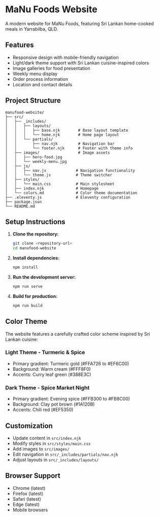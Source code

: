 # MaNu Foods Website

A modern website for MaNu Foods, featuring Sri Lankan home-cooked meals in Yarrabilba, QLD.

## Features

- Responsive design with mobile-friendly navigation
- Light/dark theme support with Sri Lankan cuisine-inspired colors
- Image galleries for food presentation
- Weekly menu display
- Order process information
- Location and contact details

## Project Structure

```
manufood-website/
├── src/
│   ├── _includes/
│   │   ├── layouts/
│   │   │   ├── base.njk        # Base layout template
│   │   │   └── home.njk        # Home page layout
│   │   └── partials/
│   │       ├── nav.njk         # Navigation bar
│   │       └── footer.njk      # Footer with theme info
│   ├── images/                 # Image assets
│   │   ├── hero-food.jpg
│   │   └── weekly-menu.jpg
│   ├── js/
│   │   ├── nav.js             # Navigation functionality
│   │   └── theme.js           # Theme switcher
│   ├── styles/
│   │   └── main.css           # Main stylesheet
│   ├── index.njk              # Homepage
│   └── colors.md              # Color theme documentation
├── .eleventy.js               # Eleventy configuration
├── package.json
└── README.md
```

## Setup Instructions

1. **Clone the repository:**
   ```bash
   git clone <repository-url>
   cd manufood-website
   ```

2. **Install dependencies:**
   ```bash
   npm install
   ```

3. **Run the development server:**
   ```bash
   npm run serve
   ```

4. **Build for production:**
   ```bash
   npm run build
   ```

## Color Theme

The website features a carefully crafted color scheme inspired by Sri Lankan cuisine:

### Light Theme - Turmeric & Spice
- Primary gradient: Turmeric gold (#FFA726 to #EF6C00)
- Background: Warm cream (#FFF8F0)
- Accents: Curry leaf green (#388E3C)

### Dark Theme - Spice Market Night
- Primary gradient: Evening spice (#FFB300 to #FB8C00)
- Background: Clay pot brown (#1A120B)
- Accents: Chili red (#EF5350)

## Customization

- Update content in `src/index.njk`
- Modify styles in `src/styles/main.css`
- Add images to `src/images/`
- Edit navigation in `src/_includes/partials/nav.njk`
- Adjust layouts in `src/_includes/layouts/`

## Browser Support

- Chrome (latest)
- Firefox (latest)
- Safari (latest)
- Edge (latest)
- Mobile browsers

